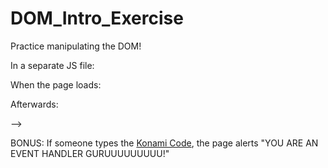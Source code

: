 # DOM_Intro_Exercise

Practice manipulating the DOM!

In a separate JS file:

When the page loads:

<!-- 1. Change the greeting from "Hello, There!" to "Hello, World!". -->

<!-- 2. Set the background color of each `<li>` to `yellow`. -->

<!-- 3. Create an image tag, set its `src` attribute to `http://49.media.tumblr.com/tumblr_m6qt1rjPSz1rxjzkho1_500.gif`, and append the to the `#greeting` div. -->

Afterwards:

<!-- 4. Add the class of `selected` to an `<li>` when it is clicked. Remove it from any other `li`s as well. --> -->

<!-- 5. Change the image to be the most recently clicked food item. -->

<!-- 6. When the gray div is moused over, it's removed from the DOM.

<!-- 7. When the orange div is moused over, its width doubles. When the mouse moves out of the div, it returns to its original size. -->

<!-- 8. When the reset button is clicked - remove the `selected` class from each `<li>` and change the image to `panic.jpeg`. -->

<!-- 9. When the 1, 2, 3, 4, 5, 6, 7, 8, 9, or 0 key is pressed, the page alerts the message "I HATE NUMBERZZZ!" -->

BONUS: If someone types the [Konami Code](https://en.wikipedia.org/wiki/Konami_Code), the page alerts "YOU ARE AN EVENT HANDLER GURUUUUUUUUU!"
